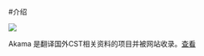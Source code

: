 #介绍

<img src="https://github.com/WGrape/Akama/raw/master/extra/images/logo.png">

Akama 是翻译国外CST相关资料的项目并被网站收录。[查看](http://WGrape.github.io/)

